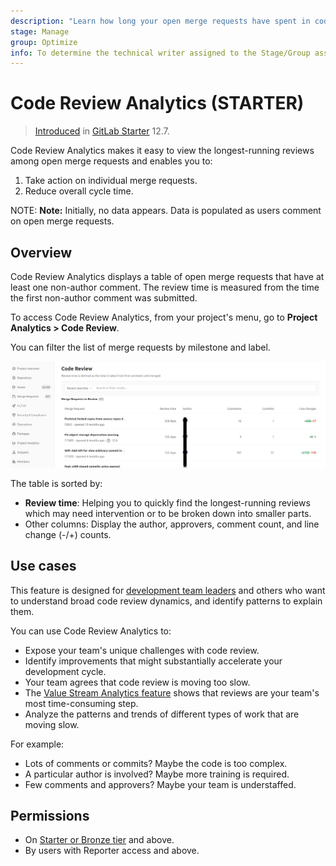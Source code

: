 ```yaml
---
description: "Learn how long your open merge requests have spent in code review, and what distinguishes the longest-running." # Up to ~200 chars long. They will be displayed in Google Search snippets. It may help to write the page intro first, and then reuse it here.
stage: Manage
group: Optimize
info: To determine the technical writer assigned to the Stage/Group associated with this page, see https://about.gitlab.com/handbook/engineering/ux/technical-writing/#assignments
---
```



# Code Review Analytics **(STARTER)**

> [Introduced](https://gitlab.com/gitlab-org/gitlab/-/issues/38062) in [GitLab Starter](https://about.gitlab.com/pricing/) 12.7.

Code Review Analytics makes it easy to view the longest-running reviews among open merge requests and
enables you to:

1. Take action on individual merge requests.
1. Reduce overall cycle time.

NOTE: **Note:**
Initially, no data appears. Data is populated as users comment on open merge requests.

## Overview

Code Review Analytics displays a table of open merge requests that have at least one non-author comment. The review time is measured from the time the first non-author comment was submitted.

To access Code Review Analytics, from your project's menu, go to **Project Analytics > Code Review**.

You can filter the list of merge requests by milestone and label.

![Code Review Analytics](img/code_review_analytics_v12_8.png "List of code reviews; oldest review first.")

The table is sorted by:

- **Review time**: Helping you to quickly find the longest-running reviews which may need intervention
  or to be broken down into smaller parts.
- Other columns: Display the author, approvers, comment count, and line change (-/+) counts.

## Use cases

This feature is designed for [development team leaders](https://about.gitlab.com/handbook/marketing/strategic-marketing/roles-personas/#delaney-development-team-lead)
and others who want to understand broad code review dynamics, and identify patterns to explain them.

You can use Code Review Analytics to:

- Expose your team's unique challenges with code review.
- Identify improvements that might substantially accelerate your development cycle.
- Your team agrees that code review is moving too slow.
- The [Value Stream Analytics feature](value_stream_analytics.md) shows that reviews are your team's most time-consuming step.
- Analyze the patterns and trends of different types of work that are moving slow.

For example:

- Lots of comments or commits? Maybe the code is too complex.
- A particular author is involved? Maybe more training is required.
- Few comments and approvers? Maybe your team is understaffed.

## Permissions

- On [Starter or Bronze tier](https://about.gitlab.com/pricing/) and above.
- By users with Reporter access and above.
